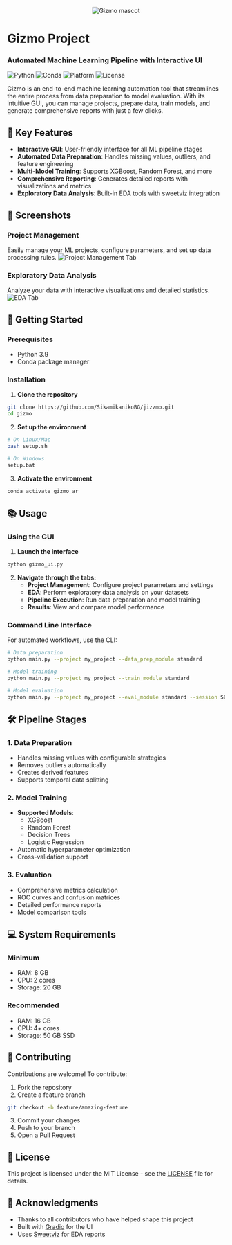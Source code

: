 <p align="center">
  <img src="gizmo_mascot.png" alt="Gizmo mascot" />
</p>

# Gizmo Project
### Automated Machine Learning Pipeline with Interactive UI

![Python](https://img.shields.io/badge/Python-3.9-blue)
![Conda](https://img.shields.io/badge/Conda-Environment-green)
![Platform](https://img.shields.io/badge/Platform-Linux%20%7C%20Windows%20%7C%20MacOS-orange)
![License](https://img.shields.io/badge/License-MIT-brightgreen)

Gizmo is an end-to-end machine learning automation tool that streamlines the entire process from data preparation to model evaluation. With its intuitive GUI, you can manage projects, prepare data, train models, and generate comprehensive reports with just a few clicks.

## 🌟 Key Features

- **Interactive GUI**: User-friendly interface for all ML pipeline stages
- **Automated Data Preparation**: Handles missing values, outliers, and feature engineering
- **Multi-Model Training**: Supports XGBoost, Random Forest, and more
- **Comprehensive Reporting**: Generates detailed reports with visualizations and metrics
- **Exploratory Data Analysis**: Built-in EDA tools with sweetviz integration

## 📸 Screenshots

### Project Management
Easily manage your ML projects, configure parameters, and set up data processing rules.
![Project Management Tab](./images/pm.png)

### Exploratory Data Analysis
Analyze your data with interactive visualizations and detailed statistics.
![EDA Tab](./images/eda.png)

## 🚀 Getting Started

### Prerequisites
- Python 3.9
- Conda package manager

### Installation

1. **Clone the repository**
```bash
git clone https://github.com/SikamikanikoBG/jizzmo.git
cd gizmo
```

2. **Set up the environment**
```bash
# On Linux/Mac
bash setup.sh

# On Windows
setup.bat
```

3. **Activate the environment**
```bash
conda activate gizmo_ar
```

## 📚 Usage

### Using the GUI

1. **Launch the interface**
```bash
python gizmo_ui.py
```

2. **Navigate through the tabs:**
   - **Project Management**: Configure project parameters and settings
   - **EDA**: Perform exploratory data analysis on your datasets
   - **Pipeline Execution**: Run data preparation and model training
   - **Results**: View and compare model performance

### Command Line Interface

For automated workflows, use the CLI:

```bash
# Data preparation
python main.py --project my_project --data_prep_module standard

# Model training
python main.py --project my_project --train_module standard

# Model evaluation
python main.py --project my_project --eval_module standard --session SESSION_ID
```

## 🛠️ Pipeline Stages

### 1. Data Preparation
- Handles missing values with configurable strategies
- Removes outliers automatically
- Creates derived features
- Supports temporal data splitting

### 2. Model Training
- **Supported Models**:
  - XGBoost
  - Random Forest
  - Decision Trees
  - Logistic Regression
- Automatic hyperparameter optimization
- Cross-validation support

### 3. Evaluation
- Comprehensive metrics calculation
- ROC curves and confusion matrices
- Detailed performance reports
- Model comparison tools

## 💻 System Requirements

### Minimum
- RAM: 8 GB
- CPU: 2 cores
- Storage: 20 GB

### Recommended
- RAM: 16 GB
- CPU: 4+ cores
- Storage: 50 GB SSD

## 🤝 Contributing

Contributions are welcome! To contribute:

1. Fork the repository
2. Create a feature branch
```bash
git checkout -b feature/amazing-feature
```
3. Commit your changes
4. Push to your branch
5. Open a Pull Request

## 📄 License

This project is licensed under the MIT License - see the [LICENSE](LICENSE) file for details.

## 🙏 Acknowledgments

- Thanks to all contributors who have helped shape this project
- Built with [Gradio](https://gradio.app/) for the UI
- Uses [Sweetviz](https://github.com/fbdesignpro/sweetviz) for EDA reports